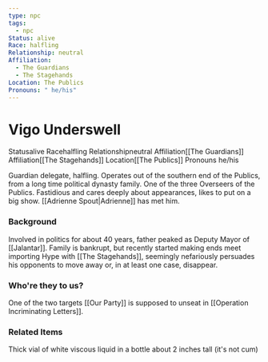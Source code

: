 ```yaml
---
type: npc
tags:
  - npc
Status: alive
Race: halfling
Relationship: neutral
Affiliation:
  - The Guardians
  - The Stagehands
Location: The Publics
Pronouns: " he/his"
---
```


# Vigo Underswell
<span class="dataview inline-field"><span class="inline-field-key">Status</span><span class="inline-field-value">alive</span></span>
<span class="dataview inline-field"><span class="inline-field-key">Race</span><span class="inline-field-value">halfling</span></span>
<span class="dataview inline-field"><span class="inline-field-key">Relationship</span><span class="inline-field-value">neutral</span></span>
<span class="dataview inline-field"><span class="inline-field-key">Affiliation</span><span class="inline-field-value">[[The Guardians]]</span></span>
<span class="dataview inline-field"><span class="inline-field-key">Affiliation</span><span class="inline-field-value">[[The Stagehands]]</span></span>
<span class="dataview inline-field"><span class="inline-field-key">Location</span><span class="inline-field-value">[[The Publics]]</span></span>
<span class="dataview inline-field"><span class="inline-field-key">Pronouns</span><span class="inline-field-value"> he/his</span></span>

Guardian delegate, halfling. Operates out of the southern end of the Publics, from a long time political dynasty family. One of the three Overseers of the Publics. Fastidious and cares deeply about appearances, likes to put on a big show. [[Adrienne Spout|Adrienne]] has met him. 

### Background 
Involved in politics for about 40 years, father peaked as Deputy Mayor of [[Jalantar]]. Family is bankrupt, but recently started making ends meet importing Hype with [[The Stagehands]], seemingly nefariously persuades his opponents to move away or, in at least one case, disappear.

### Who're they to us? 
One of the two targets [[Our Party]] is supposed to unseat in [[Operation Incriminating Letters]]. 

### Related Items
Thick vial of white viscous liquid in a bottle about 2 inches tall (it's not cum) 
